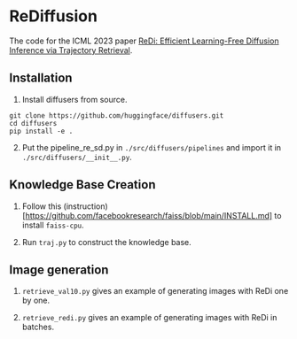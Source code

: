 # ReDiffusion

The code for the ICML 2023 paper [ReDi: Efficient Learning-Free Diffusion Inference via Trajectory Retrieval](https://arxiv.org/abs/2302.02285).

## Installation

1. Install diffusers from source.
```
git clone https://github.com/huggingface/diffusers.git
cd diffusers
pip install -e .
```

2. Put the pipeline_re_sd.py in `./src/diffusers/pipelines` and import it in `./src/diffusers/__init__.py`.

## Knowledge Base Creation

1. Follow this (instruction)[https://github.com/facebookresearch/faiss/blob/main/INSTALL.md] to install `faiss-cpu`.

2. Run `traj.py` to construct the knowledge base.

## Image generation

1. `retrieve_val10.py` gives an example of generating images with ReDi one by one.

2. `retrieve_redi.py` gives an example of generating images with ReDi in batches.